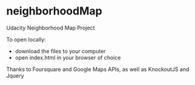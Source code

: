# neighborhoodMap
Udacity Neighborhood Map Project

To open locally:
  -  download the files to your computer
  -  open index.html in your browser of choice
  
Thanks to Foursquare and Google Maps APIs, as well as KnockoutJS and Jquery
